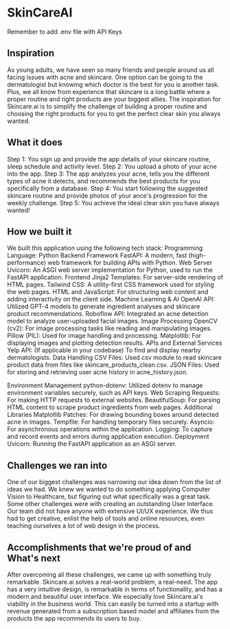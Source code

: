 ﻿# SkinCareAI

Remember to add .env file with API Keys
## Inspiration
As young adults, we have seen so many friends and people around us all facing issues with acne and skincare. One option can be going to the dermatologist but knowing which doctor is the best for you is another task. Plus, we all know from experience that skincare is a long battle where a proper routine and right products are your biggest allies. The inspiration for Skincare.ai is to simplify the challenge of building a proper routine and choosing the right products for you to get the perfect clear skin you always wanted.

## What it does
Step 1: You sign up and provide the app details of your skincare routine, sleep schedule and activity level.
Step 2: You upload a photo of your acne into the app. 
Step 3: The app analyzes your acne, tells you the different types of acne it detects, and recommends the best products for you specifically from a database.
Step 4: You start following the suggested skincare routine and provide photos of your ance's progression for the weekly challenge.
Step 5: You achieve the ideal clear skin you have always wanted!

## How we built it
We built this application using the following tech stack:
Programming Language: Python
Backend Framework
FastAPI: A modern, fast (high-performance) web framework for building APIs with Python.
Web Server
Uvicorn: An ASGI web server implementation for Python, used to run the FastAPI application.
Frontend
Jinja2 Templates: For server-side rendering of HTML pages.
Tailwind CSS: A utility-first CSS framework used for styling the web pages.
HTML and JavaScript: For structuring web content and adding interactivity on the client side.
Machine Learning & AI
OpenAI API: Utilized GPT-4 models to generate ingredient analyses and skincare product recommendations.
Roboflow API: Integrated an acne detection model to analyze user-uploaded facial images.
Image Processing
OpenCV (cv2): For image processing tasks like reading and manipulating images.
Pillow (PIL): Used for image handling and processing.
Matplotlib: For displaying images and plotting detection results.
APIs and External Services
Yelp API: (If applicable in your codebase) To find and display nearby dermatologists.
Data Handling
CSV Files: Used csv module to read skincare product data from files like skincare_products_clean.csv.
JSON Files: Used for storing and retrieving user acne history in acne_history.json.

Environment Management
python-dotenv: Utilized dotenv to manage environment variables securely, such as API keys.
Web Scraping
Requests: For making HTTP requests to external websites.
BeautifulSoup: For parsing HTML content to scrape product ingredients from web pages.
Additional Libraries
Matplotlib Patches: For drawing bounding boxes around detected acne in images.
Tempfile: For handling temporary files securely.
Asyncio: For asynchronous operations within the application.
Logging: To capture and record events and errors during application execution.
Deployment
Uvicorn: Running the FastAPI application as an ASGI server.


## Challenges we ran into
One of our biggest challenges was narrowing our idea down from the list of ideas we had. We knew we wanted to do something applying Computer Vision to Healthcare, but figuring out what specifically was a great task. Some other challenges were with creating an outstanding User Interface. Our team did not have anyone with extensive UI/UX experience. We thus had to get creative, enlist the help of tools and online resources, even teaching ourselves a lot of web design in the process.

## Accomplishments that we're proud of and What's next
After overcoming all these challenges, we came up with something truly remarkable. Skincare.ai solves a real-world problem, a real-need. The app has a very intuitive design, is remarkable in terms of functionality, and has a modern and beautiful user interface. We especially love Skincare.ai's viability in the business world. This can easily be turned into a startup with revenue generated from a subscription based model and affiliates from the products the app recommends its users to buy.
